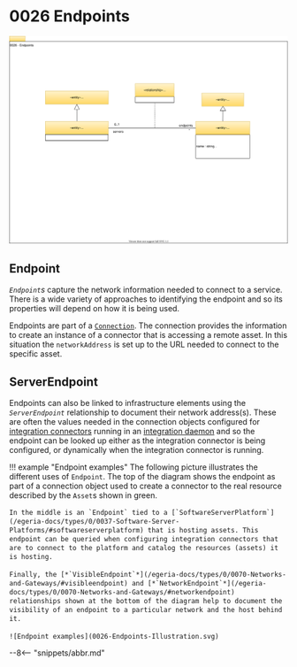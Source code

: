<!-- SPDX-License-Identifier: CC-BY-4.0 -->
<!-- Copyright Contributors to the Egeria project. -->

# 0026 Endpoints

![UML](0026-Endpoints.svg)

## Endpoint

*`Endpoint`s* capture the network information needed to connect to a service. There is a wide variety of approaches to identifying the endpoint and so its properties will depend on how it is being used.

Endpoints are part of a [`Connection`](/egeria-docs/types/2/0201-Connectors-and-Connections/#connection). The connection provides the information to create an instance of a connector that is accessing a remote asset. In this situation the `networkAddress` is set up to the URL needed to connect to the specific asset.

## ServerEndpoint

Endpoints can also be linked to infrastructure elements using the *`ServerEndpoint`* relationship to document their network address(s). These are often the values needed in the connection objects configured for [integration connectors](/egeria-docs/connectors/integration-connector) running in an [integration daemon](/egeria-docs/concepts/integration-daemon) and so the endpoint can be looked up either as the integration connector is being configured, or dynamically when the integration connector is running.

!!! example "Endpoint examples"
    The following picture illustrates the different uses of `Endpoint`. The top of the diagram shows the endpoint as part of a connection object used to create a connector to the real resource described by the `Asset`s shown in green.

    In the middle is an `Endpoint` tied to a [`SoftwareServerPlatform`](/egeria-docs/types/0/0037-Software-Server-Platforms/#softwareserverplatform) that is hosting assets. This endpoint can be queried when configuring integration connectors that are to connect to the platform and catalog the resources (assets) it is hosting.

    Finally, the [*`VisibleEndpoint`*](/egeria-docs/types/0/0070-Networks-and-Gateways/#visibleendpoint) and [*`NetworkEndpoint`*](/egeria-docs/types/0/0070-Networks-and-Gateways/#networkendpoint) relationships shown at the bottom of the diagram help to document the visibility of an endpoint to a particular network and the host behind it.

    ![Endpoint examples](0026-Endpoints-Illustration.svg)

--8<-- "snippets/abbr.md"
